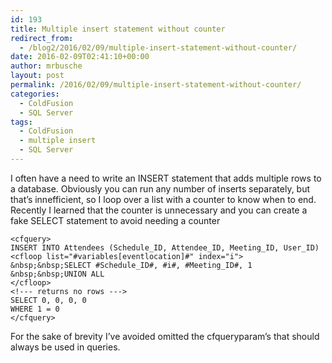 ```yaml
---
id: 193
title: Multiple insert statement without counter
redirect_from:
  - /blog2/2016/02/09/multiple-insert-statement-without-counter/
date: 2016-02-09T02:41:10+00:00
author: mrbusche
layout: post
permalink: /2016/02/09/multiple-insert-statement-without-counter/
categories:
  - ColdFusion
  - SQL Server
tags:
  - ColdFusion
  - multiple insert
  - SQL Server
---
```


I often have a need to write an INSERT statement that adds multiple rows to a database. Obviously you can run any number of inserts separately, but that&#8217;s innefficient, so I loop over a list with a counter to know when to end. Recently I learned that the counter is unnecessary and you can create a fake SELECT statement to avoid needing a counter

    <cfquery>
    INSERT INTO Attendees (Schedule_ID, Attendee_ID, Meeting_ID, User_ID)
    <cfloop list="#variables[eventlocation]#" index="i">
    &nbsp;&nbsp;SELECT #Schedule_ID#, #i#, #Meeting_ID#, 1
    &nbsp;&nbsp;UNION ALL
    </cfloop>
    <!--- returns no rows --->
    SELECT 0, 0, 0, 0
    WHERE 1 = 0
    </cfquery>

For the sake of brevity I&#8217;ve avoided omitted the cfqueryparam&#8217;s that should always be used in queries.
